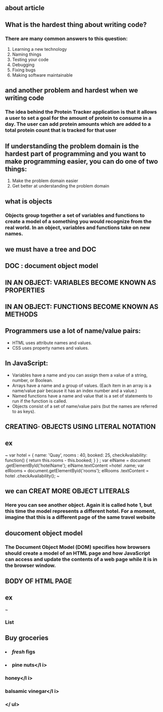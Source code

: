 ## about article
## What is the hardest thing about writing code?

### There are many common answers to this question:

1. Learning a new technology
2. Naming things
3. Testing your code
4. Debugging
5. Fixing bugs
6. Making software maintainable

## and another problem and hardest when we writing code
### The idea behind the Protein Tracker application is that it allows a user to set a goal for the amount of protein to consume in a day.  The user can add protein amounts which are added to a total protein count that is tracked for that user

## If understanding the problem domain is the hardest part of programming and you want to make programming easier, you can do one of two things:

1. Make the problem domain easier
2. Get better at understanding the problem domain

## what is objects


### Objects group together a set of variables and functions to create a model of a something you would recognize from the real world. In an object, variables and functions take on new names.
## we must have a tree and DOC
## DOC : document object model 

## IN AN OBJECT: VARIABLES BECOME KNOWN AS PROPERTIES
## IN AN OBJECT: FUNCTIONS BECOME KNOWN AS METHODS

## Programmers use a lot of name/value pairs:
* HTML uses attribute names and values.
* CSS uses property names and values.

## In JavaScript:
* Variables have a name and you can assign them a
value of a string, number, or Boolean.
* Arrays have a name and a group of values. (Each
item in an array is a name/value pair because it
has an index number and a value.)
* Named functions have a name and value that is a
set of statements to run if the function is called.
* Objects consist of a set of name/value pairs
(but the names are referred to as keys).

## CREATING· OBJECTS USING LITERAL NOTATION
## ex
~ 
var hotel = {
name: 'Quay',
rooms : 40,
booked: 25,
checkAvailability: function() {
return this.rooms - this.booked;
}
} ;
var elName = document .getElementByld('hotelName');
elName.textContent =hotel .name;
var elRooms = document.getElementByid{'rooms');
elRooms .textContent = hotel .checkAvailability();
~
##  we can CREAT MORE OBJECT LITERALS
### Here you can see another object. Again it is called hote 1, but this time the model represents a different hotel. For a moment, imagine that this is a different page of the same travel website

## doucoment object model
### The Document Object Model (DOM) specifies how browsers should create a model of an HTML page and how JavaScript can access and update the contents of a web page while it is in the browser window.

## BODY OF HTML PAGE
## ex
~
### <html>
### <body>
### <di v id="page">
### <hl id="header">List</hl>
### <h2>Buy groceries</h2>
### <ul>
### <li id="one" class="hot"><em>fresh</em> figs</li>
### <li id="two" class="hot">pine nuts</l i>
### <l i id="three" class="hot">honey</l i>
### <l i id="four">balsamic vinegar</l i>
### </ ul>
### <script src="js/l i st. js "></scri pt>
### </ div>
### </ body>
### </ html>
~

## the have a dom tree , see table on 187
## METHODS THAT RETURN A SINGLE ELEMENT NODE:
1. getElementByld( 'id' )
2. querySel ector( 1css selector ')
3. getEl ement sByClassName( 'class')
4. getEl ementsByTagName( 'tagName')
5. querySelectorAll ( 'css select')

## so we have a tree to use in looping , in tag like select one id or more or one class and so we can use to connect pages togther , we have a lot of information in this lucture , you can see it and do it .
## so DOC tree have four types of node : 
1. document nodes
2. element nodes
3. attribute nodes
4. text nodes